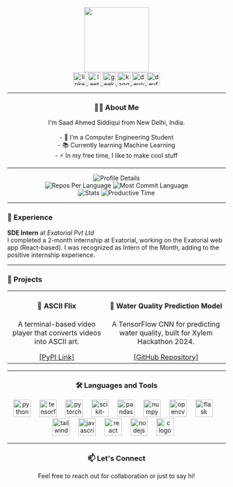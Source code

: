 <div align="center">
  <img height="150" src="https://avatars.githubusercontent.com/u/142170496?v=4" />
</div>

<div align="center">
  <a href="https://www.linkedin.com/in/saad-ahmed-siddiqui-666075288?lipi=urn%3Ali%3Apage%3Ad_flagship3_profile_view_base_contact_details%3BRHFNyqybS3GmRWJ3s6ezpA%3D%3D" target="_blank">
    <img src="https://img.shields.io/static/v1?message=LinkedIn&logo=linkedin&label=&color=0077B5&logoColor=white&labelColor=&style=for-the-badge" height="30" alt="linkedin logo" />
  </a>
  <a href="https://leetcode.com/saad1926q/" target="_blank">
    <img src="https://img.shields.io/static/v1?message=LeetCode&logo=LeetCode&label=&color=FFA116&logoColor=white&labelColor=&style=for-the-badge" height="30" alt="leetcode logo" />
  </a>
  <a href="https://www.geeksforgeeks.org/user/saad1926q/" target="_blank">
    <img src="https://img.shields.io/static/v1?message=GeeksforGeeks&logo=geeksforgeeks&label=&color=5B9B2D&logoColor=white&labelColor=&style=for-the-badge" height="30" alt="geeksforgeeks logo" />
  </a>
  <a href="https://www.kaggle.com/saad1926q" target="_blank">
    <img src="https://img.shields.io/static/v1?message=Kaggle&logo=kaggle&label=&color=20BEFF&logoColor=white&labelColor=&style=for-the-badge" height="30" alt="kaggle logo" />
  </a>
  <a href="https://devpost.com/saad-ahmed1926q" target="_blank">
    <img src="https://img.shields.io/static/v1?message=Devpost&logo=devpost&label=&color=6B9B4A&logoColor=white&labelColor=&style=for-the-badge" height="30" alt="devpost logo" />
  </a>
  <a href="https://devfolio.co/@saad1926q" target="_blank">
    <img src="https://img.shields.io/static/v1?message=Devfolio&logo=devfolio&label=&color=2B2D42&logoColor=white&labelColor=&style=for-the-badge" height="30" alt="devfolio logo" />
  </a>
</div>

---

<h3 align="center">🧑‍💻 About Me</h3>
<p align="center">I'm Saad Ahmed Siddiqui from New Delhi, India.<br><br>
- 🔭 I’m a Computer Engineering Student<br>
- 📚 Currently learning Machine Learning<br>
- ⚡ In my free time, I like to make cool stuff</p>

---

<div align="center">
  <img src="http://github-profile-summary-cards.vercel.app/api/cards/profile-details?username=saad1926q&theme=gruvbox" alt="Profile Details">
  <br>
  <img src="http://github-profile-summary-cards.vercel.app/api/cards/repos-per-language?username=saad1926q&theme=gruvbox" alt="Repos Per Language">
  <img src="http://github-profile-summary-cards.vercel.app/api/cards/most-commit-language?username=saad1926q&theme=gruvbox" alt="Most Commit Language">
  <br>
  <img src="http://github-profile-summary-cards.vercel.app/api/cards/stats?username=saad1926q&theme=gruvbox" alt="Stats">
  <img src="http://github-profile-summary-cards.vercel.app/api/cards/productive-time?username=saad1926q&theme=gruvbox&utcOffset=8" alt="Productive Time">
</div>

---

<h3 align="left">💼 Experience</h3>
<p align="left">
  <strong>SDE Intern</strong> at <em>Exatorial Pvt Ltd</em><br>
  I completed a 2-month internship at Exatorial, working on the Exatorial web app (React-based). I was recognized as Intern of the Month, adding to the positive internship experience.
</p>

---

<h3 align="left">🚀 Projects</h3>
<div align="center">
  <table>
    <tr>
      <td align="center">
        <h4>🎥 ASCII Flix</h4>
        <p>A terminal-based video player that converts videos into ASCII art.</p>
        <a href="https://pypi.org/project/ascii-flix/">[PyPI Link]</a>
      </td>
      <td align="center">
        <h4>🌊 Water Quality Prediction Model</h4>
        <p>A TensorFlow CNN for predicting water quality, built for Xylem Hackathon 2024.</p>
        <a href="https://github.com/owaismohammad/pristine-cnn">[GitHub Repository]</a>
      </td>
    </tr>
  </table>
</div>

---

<h3 align="center">🛠 Languages and Tools</h3>
<div align="center">
  <img src="https://cdn.jsdelivr.net/gh/devicons/devicon/icons/python/python-original.svg" height="40" alt="python logo" />
  <img width="12" />

  <img src="https://cdn.jsdelivr.net/gh/devicons/devicon/icons/tensorflow/tensorflow-original.svg" height="40" alt="tensorflow logo" />
  <img width="12" />
  <img src="https://cdn.jsdelivr.net/gh/devicons/devicon/icons/pytorch/pytorch-original.svg" height="40" alt="pytorch logo" />
<img width="12" />
  <img src="https://upload.wikimedia.org/wikipedia/commons/0/05/Scikit_learn_logo_small.svg" height="40" alt="scikit-learn logo" />
  <img width="12" />
  <img src="https://cdn.jsdelivr.net/gh/devicons/devicon/icons/pandas/pandas-original.svg" height="40" alt="pandas logo" />
  <img width="12" />
  <img src="https://cdn.jsdelivr.net/gh/devicons/devicon/icons/numpy/numpy-original.svg" height="40" alt="numpy logo" />
  <img width="12" />
  <img src="https://upload.wikimedia.org/wikipedia/commons/thumb/5/53/OpenCV_Logo_with_text.png/487px-OpenCV_Logo_with_text.png" height="40" alt="opencv logo" />
  <img width="12" />
  <img src="https://www.cdnlogo.com/logos/f/50/flask.svg" height="40" alt="flask logo" />
  <img width="12" />
    <img src="https://cdn.jsdelivr.net/gh/devicons/devicon/icons/tailwindcss/tailwindcss-original-wordmark.svg" height="40" alt="tailwindcss logo" />
  <img width="12" />
  <img src="https://cdn.jsdelivr.net/gh/devicons/devicon/icons/javascript/javascript-original.svg" height="40" alt="javascript logo" />
  <img width="12" />
  <img src="https://cdn.jsdelivr.net/gh/devicons/devicon/icons/react/react-original.svg" height="40" alt="react logo" />
  <img width="12" />
<img src="https://www.liblogo.com/img-logo/no6273w13b-node-js-logo-what-does-it-take-to-support-node-js-esm-the-guild-blog.png" height="40" alt="nodejs logo" />
<img width="12" />
  <img src="https://cdn.jsdelivr.net/gh/devicons/devicon/icons/c/c-original.svg" height="40" alt="c logo" />
  <img width="12" />
  
</div>

---

<h3 align="center">📫 Let's Connect</h3>
<p align="center">Feel free to reach out for collaboration or just to say hi!</p>


